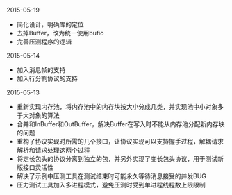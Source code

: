 2015-05-19

* 简化设计，明确库的定位
* 去掉Buffer，改为统一使用bufio
* 完善压测程序的逻辑

2015-05-14

* 加入消息帧的支持
* 加入行分割协议的支持

2015-05-13

* 重新实现内存池，将内存池中的内存块按大小分成几类，并实现池中小对象多于大对象的算法
* 合并和InBuffer和OutBuffer，解决Buffer在写入时不能从内存池分配新内存块的问题
* 重构了协议实现时所需的几个接口，让协议实现可以支持握手过程，解耦请求解析和请求处理这两个过程
* 将定长包头的协议分离到独立的包，并另外实现了变长包头协议，用于测试新版接口灵活性
* 解决了示例中压测工具在测试结束时可能永久等待消息接受的并发BUG
* 压力测试工具加入多进程模式，避免压测时受到单进程线程数上限限制